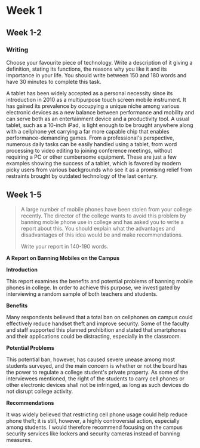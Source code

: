 # Week 1

## Week 1-2

### Writing 

Choose your favourite piece of technology.
Write a description of it giving a definition, stating its functions, the
reasons why you like it and its importance in your life.
You should write between 150 and 180 words and have 30 minutes to complete this
task.

A tablet has been widely accepted as a personal necessity since its
introduction in 2010 as a multipurpose touch screen mobile instrument.
It has gained its prevalence by occupying a unique niche among various
electronic devices as a new balance between performance and mobility and can
serve both as an entertainment device and a productivity tool.
A usual tablet, such as a 10-inch iPad, is light enough to be brought anywhere
along with a cellphone yet carrying a far more capable chip that enables
performance-demanding games.
From a professional's perspective, numerous daily tasks can be easily handled
using a tablet, from word processing to video editing to joining conference
meetings, without requiring a PC or other cumbersome equipment.
These are just a few examples showing the success of a tablet, which is favored
by modern picky users from various backgrounds who see it as a promising relief
from restraints brought by outdated technology of the last century.

## Week 1-5

> A large number of mobile phones have been stolen from your college recently.
> The director of the college wants to avoid this problem by banning mobile
> phone use in college and has asked you to write a report about this.
> You should explain what the advantages and disadvantages of this idea would
> be and make recommendations.
>
> Write your report in 140-190 words.

**A Report on Banning Mobiles on the Campus**

**Introduction**

This report examines the benefits and potential problems of banning mobile
phones in college.
In order to achieve this purpose, we investigated by interviewing a random
sample of both teachers and students.

**Benefits**

Many respondents believed that a total ban on cellphones on campus could
effectively reduce handset theft and improve security.
Some of the faculty and staff supported this planned prohibition and stated
that smartphones and their applications could be distracting, especially in the
classroom.

**Potential Problems**

This potential ban, however, has caused severe unease among most students
surveyed, and the main concern is whether or not the board has the power to
regulate a college student's private property.
As some of the interviewees mentioned, the right of the students to carry cell
phones or other electronic devices shall not be infringed, as long as such
devices do not disrupt college activity.

**Recommendations**

It was widely believed that restricting cell phone usage could help reduce
phone theft;
it is still, however, a highly controversial action, especially among students.
I would therefore recommend focusing on the campus security services like
lockers and security cameras instead of banning measures.
